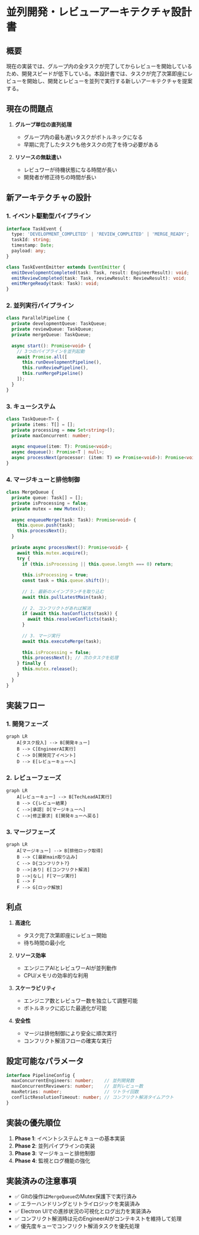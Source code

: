 # 並列開発・レビューアーキテクチャ設計書

## 概要

現在の実装では、グループ内の全タスクが完了してからレビューを開始しているため、開発スピードが低下している。本設計書では、タスクが完了次第即座にレビューを開始し、開発とレビューを並列で実行する新しいアーキテクチャを提案する。

## 現在の問題点

1. **グループ単位の直列処理**
   - グループ内の最も遅いタスクがボトルネックになる
   - 早期に完了したタスクも他タスクの完了を待つ必要がある

2. **リソースの無駄遣い**
   - レビュワーが待機状態になる時間が長い
   - 開発者が修正待ちの時間が長い

## 新アーキテクチャの設計

### 1. イベント駆動型パイプライン

```typescript
interface TaskEvent {
  type: 'DEVELOPMENT_COMPLETED' | 'REVIEW_COMPLETED' | 'MERGE_READY';
  taskId: string;
  timestamp: Date;
  payload: any;
}

class TaskEventEmitter extends EventEmitter {
  emitDevelopmentCompleted(task: Task, result: EngineerResult): void;
  emitReviewCompleted(task: Task, reviewResult: ReviewResult): void;
  emitMergeReady(task: Task): void;
}
```

### 2. 並列実行パイプライン

```typescript
class ParallelPipeline {
  private developmentQueue: TaskQueue;
  private reviewQueue: TaskQueue;
  private mergeQueue: TaskQueue;
  
  async start(): Promise<void> {
    // 3つのパイプラインを並列起動
    await Promise.all([
      this.runDevelopmentPipeline(),
      this.runReviewPipeline(),
      this.runMergePipeline()
    ]);
  }
}
```

### 3. キューシステム

```typescript
class TaskQueue<T> {
  private items: T[] = [];
  private processing = new Set<string>();
  private maxConcurrent: number;
  
  async enqueue(item: T): Promise<void>;
  async dequeue(): Promise<T | null>;
  async processNext(processor: (item: T) => Promise<void>): Promise<void>;
}
```

### 4. マージキューと排他制御

```typescript
class MergeQueue {
  private queue: Task[] = [];
  private isProcessing = false;
  private mutex = new Mutex();
  
  async enqueueMerge(task: Task): Promise<void> {
    this.queue.push(task);
    this.processNext();
  }
  
  private async processNext(): Promise<void> {
    await this.mutex.acquire();
    try {
      if (this.isProcessing || this.queue.length === 0) return;
      
      this.isProcessing = true;
      const task = this.queue.shift()!;
      
      // 1. 最新のメインブランチを取り込む
      await this.pullLatestMain(task);
      
      // 2. コンフリクトがあれば解消
      if (await this.hasConflicts(task)) {
        await this.resolveConflicts(task);
      }
      
      // 3. マージ実行
      await this.executeMerge(task);
      
      this.isProcessing = false;
      this.processNext(); // 次のタスクを処理
    } finally {
      this.mutex.release();
    }
  }
}
```

## 実装フロー

### 1. 開発フェーズ
```mermaid
graph LR
    A[タスク投入] --> B[開発キュー]
    B --> C[EngineerAI実行]
    C --> D[開発完了イベント]
    D --> E[レビューキューへ]
```

### 2. レビューフェーズ
```mermaid
graph LR
    A[レビューキュー] --> B[TechLeadAI実行]
    B --> C{レビュー結果}
    C -->|承認| D[マージキューへ]
    C -->|修正要求| E[開発キューへ戻る]
```

### 3. マージフェーズ
```mermaid
graph LR
    A[マージキュー] --> B[排他ロック取得]
    B --> C[最新main取り込み]
    C --> D{コンフリクト?}
    D -->|あり| E[コンフリクト解消]
    D -->|なし| F[マージ実行]
    E --> F
    F --> G[ロック解放]
```

## 利点

1. **高速化**
   - タスク完了次第即座にレビュー開始
   - 待ち時間の最小化

2. **リソース効率**
   - エンジニアAIとレビュワーAIが並列動作
   - CPU/メモリの効率的な利用

3. **スケーラビリティ**
   - エンジニア数とレビュワー数を独立して調整可能
   - ボトルネックに応じた最適化が可能

4. **安全性**
   - マージは排他制御により安全に順次実行
   - コンフリクト解消フローの確実な実行

## 設定可能なパラメータ

```typescript
interface PipelineConfig {
  maxConcurrentEngineers: number;    // 並列開発数
  maxConcurrentReviewers: number;    // 並列レビュー数
  maxRetries: number;                // リトライ回数
  conflictResolutionTimeout: number; // コンフリクト解消タイムアウト
}
```

## 実装の優先順位

1. **Phase 1**: イベントシステムとキューの基本実装
2. **Phase 2**: 並列パイプラインの実装
3. **Phase 3**: マージキューと排他制御
4. **Phase 4**: 監視とログ機能の強化

## 実装済みの注意事項

- ✅ Gitの操作は`MergeQueue`のMutex保護下で実行済み
- ✅ エラーハンドリングとリトライロジックを実装済み
- ✅ Electron UIでの進捗状況の可視化とログ出力を実装済み
- ✅ コンフリクト解消時は元のEngineerAIがコンテキストを維持して処理
- ✅ 優先度キューでコンフリクト解消タスクを優先処理